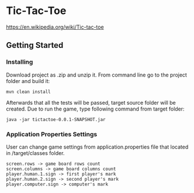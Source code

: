 # Tic-Tac-Toe

https://en.wikipedia.org/wiki/Tic-tac-toe

## Getting Started

### Installing

Download project as .zip and unzip it. From command line go to the project folder and build it:

```
mvn clean install
```

Afterwards that all the tests will be passed, target source folder will be created. Due to run the game, type following command from target folder:

```
java -jar tictactoe-0.0.1-SNAPSHOT.jar
```
### Application Properties Settings
User can change game settings from application.properties file that located in /target/classes folder.
```
screen.rows -> game board rows count
screen.columns -> game board columns count
player.human.1.sign -> first player's mark
player.human.2.sign -> second player's mark
player.computer.sign -> computer's mark
```
